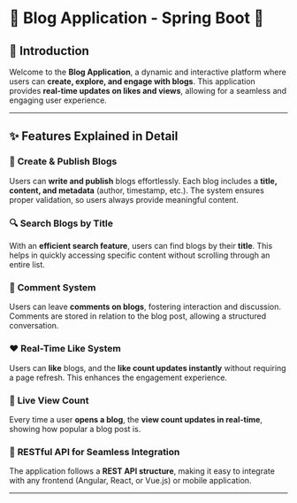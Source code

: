 # 📝 Blog Application - Spring Boot 🚀

## 📌 Introduction  
Welcome to the **Blog Application**, a dynamic and interactive platform where users can **create, explore, and engage with blogs**. This application provides **real-time updates on likes and views**, allowing for a seamless and engaging user experience.

---

## ✨ Features Explained in Detail  

### 📝 **Create & Publish Blogs**  
Users can **write and publish** blogs effortlessly. Each blog includes a **title, content, and metadata** (author, timestamp, etc.). The system ensures proper validation, so users always provide meaningful content.

### 🔍 **Search Blogs by Title**  
With an **efficient search feature**, users can find blogs by their **title**. This helps in quickly accessing specific content without scrolling through an entire list.

### 💬 **Comment System**  
Users can leave **comments on blogs**, fostering interaction and discussion. Comments are stored in relation to the blog post, allowing a structured conversation.

### ❤️ **Real-Time Like System**  
Users can **like** blogs, and the **like count updates instantly** without requiring a page refresh. This enhances the engagement experience.

### 👀 **Live View Count**  
Every time a user **opens a blog**, the **view count updates in real-time**, showing how popular a blog post is.

### 🔄 **RESTful API for Seamless Integration**  
The application follows a **REST API structure**, making it easy to integrate with any frontend (Angular, React, or Vue.js) or mobile application.

---

